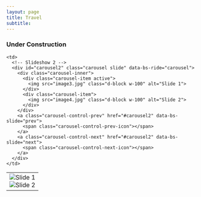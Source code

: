 ```yaml
---
layout: page
title: Travel
subtitle:
---
```

### Under Construction


<table class="table">
  <tr>
    <td>
      <!-- Slideshow 1 -->
      <div id="carousel1" class="carousel slide" data-bs-ride="carousel">
        <div class="carousel-inner">
          <div class="carousel-item active">
            <img src="image1.jpg" class="d-block w-100" alt="Slide 1">
          </div>
          <div class="carousel-item">
            <img src="image2.jpg" class="d-block w-100" alt="Slide 2">
          </div>
        </div>
        <a class="carousel-control-prev" href="#carousel1" data-bs-slide="prev">
          <span class="carousel-control-prev-icon"></span>
        </a>
        <a class="carousel-control-next" href="#carousel1" data-bs-slide="next">
          <span class="carousel-control-next-icon"></span>
        </a>
      </div>
    </td>

    <td>
      <!-- Slideshow 2 -->
      <div id="carousel2" class="carousel slide" data-bs-ride="carousel">
        <div class="carousel-inner">
          <div class="carousel-item active">
            <img src="image3.jpg" class="d-block w-100" alt="Slide 1">
          </div>
          <div class="carousel-item">
            <img src="image4.jpg" class="d-block w-100" alt="Slide 2">
          </div>
        </div>
        <a class="carousel-control-prev" href="#carousel2" data-bs-slide="prev">
          <span class="carousel-control-prev-icon"></span>
        </a>
        <a class="carousel-control-next" href="#carousel2" data-bs-slide="next">
          <span class="carousel-control-next-icon"></span>
        </a>
      </div>
    </td>
  </tr>
</table>


<!--
<div id="slideshow">
	<div class="slide-fade">
		<div class="slide">
			<img src="{{ 'assets/img/japan/IMG_1001.jpg' | relative_url }}" alt="Not found" />
		</div>
		<div class="slide">
			<img src="{{ 'assets/img/japan/IMG_1719.jpg' | relative_url }}" alt="Not found" />
		</div>
		<div class="slide">
			<img src="{{ 'assets/img/japan/IMG_1776.jpg' | relative_url }}" alt="Not found" />
		</div>
		<div class="slide">
			<img src="{{ 'assets/img/japan/IMG_1795.jpg' | relative_url }}" alt="Not found" />
		</div>
		<div class="slide">
			<img src="{{ 'assets/img/japan/IMG_2120.jpg' | relative_url }}" alt="Not found" />
		</div>
		<div class="slide">
			<img src="{{ 'assets/img/japan/IMG_2354.jpg' | relative_url }}" alt="Not found" />
		</div>
		<figcaption>Japan</figcaption>
	</div>
</div>-->

<!--
<table class="table">
  <tr>
    <td>
      
      <div class="slick-slider">
        <div><img src="/assets/img/mrt.JPG" alt="Slide 1"></div>
        <div><img src="/assets/img/path.jpg" alt="Slide 2"></div>
        <div><img src="/assets/img/poster.JPG" alt="Slide 3"></div>
      </div>
    </td>
    
	<td>
      <div class="slick-slider">
        <div><img src="/assets/img/mrt.JPG" alt="Slide 1"></div>
        <div><img src="/assets/img/path.jpg" alt="Slide 2"></div>
        <div><img src="/assets/img/poster.JPG" alt="Slide 3"></div>
      </div>
    </td>
  </tr>
</table>-->


<!--
<div id="slideshow">
<div class="slideshow-container">
  <div class="slide fade">
    <img src="assets/img/japan/IMG_1001.jpg" alt="Slide 1" />
  </div>
  <div class="slide fade">
    <img src="assets/img/japan/IMG_1719.jpg" alt="Slide 2" />
  </div>
  <div class="slide fade">
    <img src="assets/img/japan/IMG_1776.jpg" alt="Slide 3" />
  </div>
  <div class="slide fade">
    <img src="assets/img/japan/IMG_1795.jpg" alt="Slide 4" />	
  </div>
</div> 
</div>
-->
